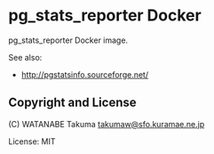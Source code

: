 # pg_stats_reporter Docker

pg_stats_reporter Docker image.

See also:

  * http://pgstatsinfo.sourceforge.net/

## Copyright and License

(C) WATANABE Takuma <takumaw@sfo.kuramae.ne.jp>

License: MIT

